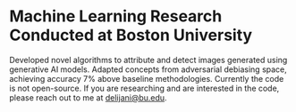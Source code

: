 # Machine Learning Research Conducted at Boston University

Developed novel algorithms to attribute and detect images generated using generative AI models. Adapted concepts from adversarial debiasing space, achieving accuracy 7% above baseline methodologies. Currently the code is not open-source. If you are researching and are interested in the code, please reach out to me at delijani@bu.edu.
